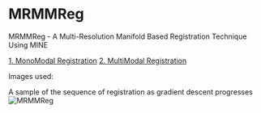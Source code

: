 # MRMMReg
MRMMReg - A Multi-Resolution Manifold Based Registration Technique Using MINE

[1. MonoModal Registration](../blob/master/01_MonoModal_Registration.ipynb)
[2. MultiModal Registration](../blob/master/02_MultiModal_Registration.ipynb)

Images used:


A sample of the sequence of registration as gradient descent progresses
![MRMMReg](https://github.com/abnan/MultiResManifoldMINE/blob/master/images/transformation_sequence_smaller.gif "MRMMReg")
